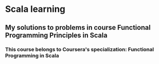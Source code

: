 # Scala learning
## My solutions to problems in course Functional Programming Principles in Scala
### This course belongs to Coursera's specialization: Functional Programming in Scala 
